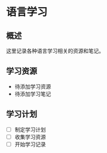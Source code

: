# 语言学习

## 概述

这里记录各种语言学习相关的资源和笔记。

## 学习资源

- 待添加学习资源
- 待添加学习笔记

## 学习计划

- [ ] 制定学习计划
- [ ] 收集学习资源
- [ ] 开始学习记录
